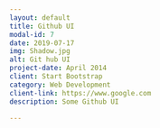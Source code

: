 ```yaml
---
layout: default
title: Github UI
modal-id: 7
date: 2019-07-17
img: Shadow.jpg
alt: Git hub UI
project-date: April 2014
client: Start Bootstrap
category: Web Development
client-link: https://www.google.com
description: Some Github UI

---
```

